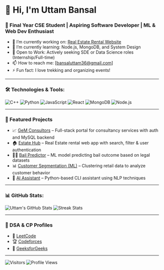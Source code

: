 # 👋 Hi, I'm Uttam Bansal
### 🚀 Final Year CSE Student | Aspiring Software Developer | ML & Web Dev Enthusiast

- 🔭 I’m currently working on: [Real Estate Rental Website](link)
- 🌱 I’m currently learning: Node.js, MongoDB, and System Design
- 💼 Open to Work: Actively seeking SDE or Data Science roles (Internship/Full-time)
- 📫 How to reach me: [bansaluttam36@gmail.com] 
- ⚡ Fun fact: I love trekking and organizing events!

---

### 🛠️ Technologies & Tools:
![C++](https://img.shields.io/badge/-C++-333?style=flat&logo=c%2B%2B)
![Python](https://img.shields.io/badge/-Python-333?style=flat&logo=python)
![JavaScript](https://img.shields.io/badge/-JavaScript-333?style=flat&logo=javascript)
![React](https://img.shields.io/badge/-React-333?style=flat&logo=react)
![MongoDB](https://img.shields.io/badge/-MongoDB-333?style=flat&logo=mongodb)
![Node.js](https://img.shields.io/badge/-Node.js-333?style=flat&logo=node.js)

---

### 🚀 Featured Projects
- 📈 [GeM Consultors](https://gemconsulters.in/) – Full-stack portal for consultancy services with auth and MySQL backend
- 🏠 [Estate Hub](https://github.com/uttambansal/real-estate-app) – Real Estate rental web app with search, filter & user authentication
- 🧑‍⚖️ [Bail Predictor](https://github.com/uttambansal/bail-predictor) – ML model predicting bail outcome based on legal datasets
- 📊 [Customer Segmentation (ML)](https://github.com/uttambansal/customer-segmentation) – Clustering retail data to analyze customer behavior
- 🤖 [AI Assistant](https://github.com/uttambansal/ai-assistant) – Python-based CLI assistant using NLP techniques

---

### 📊 GitHub Stats:
![Uttam's GitHub Stats](https://github-readme-stats.vercel.app/api?username=uttambansal&show_icons=true&theme=github_dark)
![Streak Stats](https://github-readme-streak-stats.herokuapp.com/?user=uttambansal&theme=github_dark)

---

### 🧠 DSA & CP Profiles
- 🔗 [LeetCode](https://leetcode.com/u/bansaluttam36/)
- 🏆 [Codeforces](https://codeforces.com/profile/bansaluttam36)
- 📘 [GeeksforGeeks](https://www.geeksforgeeks.org/user/bansaluttam36/)

---

![Visitors](https://komarev.com/ghpvc/?username=uttambansal&style=flat-square)
![Profile Views](https://img.shields.io/github/followers/uttambansal?style=flat-square)
